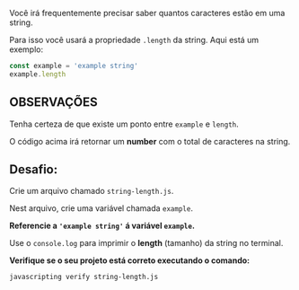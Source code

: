 Você irá frequentemente precisar saber quantos caracteres estão em uma string.

Para isso você usará a propriedade `.length` da string. Aqui está um exemplo:

```js
const example = 'example string'
example.length
```

## OBSERVAÇÕES

Tenha certeza de que existe um ponto entre `example` e `length`.

O código acima irá retornar um **number** com o total de caracteres na string.


## Desafio:

Crie um arquivo chamado `string-length.js`.

Nest arquivo, crie uma variável chamada `example`.

**Referencie a `'example string'` á variável `example`.**

Use o `console.log` para imprimir o **length** (tamanho)  da string no terminal.

**Verifique se o seu projeto está correto executando o comando:**

`javascripting verify string-length.js`
